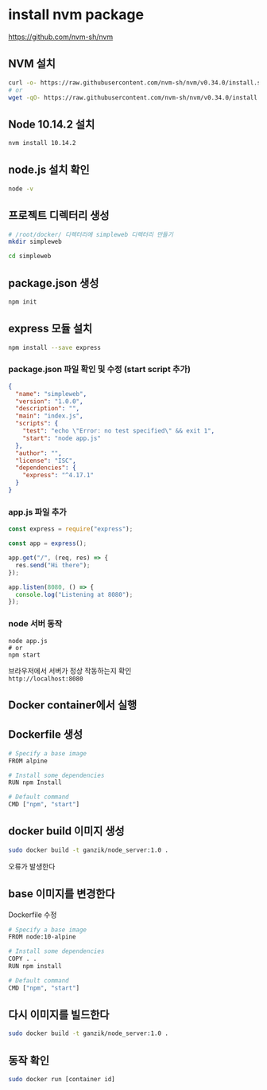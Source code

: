 # install nvm package

<https://github.com/nvm-sh/nvm>

## NVM 설치

```bash
curl -o- https://raw.githubusercontent.com/nvm-sh/nvm/v0.34.0/install.sh | bash
# or
wget -qO- https://raw.githubusercontent.com/nvm-sh/nvm/v0.34.0/install.sh | bash
```

## Node 10.14.2 설치

```bash
nvm install 10.14.2
```

## node.js 설치 확인

```bash
node -v
```

## 프로젝트 디렉터리 생성

```bash
# /root/docker/ 디렉터리에 simpleweb 디렉터리 만들기
mkdir simpleweb

cd simpleweb
```

## package.json 생성

```bash
npm init
```

## express 모듈 설치

```bash
npm install --save express
```

### package.json 파일 확인 및 수정 (start script 추가)

```json
{
  "name": "simpleweb",
  "version": "1.0.0",
  "description": "",
  "main": "index.js",
  "scripts": {
    "test": "echo \"Error: no test specified\" && exit 1",
    "start": "node app.js"
  },
  "author": "",
  "license": "ISC",
  "dependencies": {
    "express": "^4.17.1"
  }
}
```

### app.js 파일 추가

```js
const express = require("express");

const app = express();

app.get("/", (req, res) => {
  res.send("Hi there");
});

app.listen(8080, () => {
  console.log("Listening at 8080");
});
```

### node 서버 동작

```
node app.js
# or
npm start
```

브라우저에서 서버가 정상 작동하는지 확인  
`http://localhost:8080`

## Docker container에서 실행

## Dockerfile 생성

```bash
# Specify a base image
FROM alpine

# Install some dependencies
RUN npm Install

# Default command
CMD ["npm", "start"]
```

## docker build 이미지 생성

```bash
sudo docker build -t ganzik/node_server:1.0 .
```

오류가 발생한다

## base 이미지를 변경한다

Dockerfile 수정

```bash
# Specify a base image
FROM node:10-alpine

# Install some dependencies
COPY . .
RUN npm install

# Default command
CMD ["npm", "start"]
```

## 다시 이미지를 빌드한다

```bash
sudo docker build -t ganzik/node_server:1.0 .
```

## 동작 확인

```bash
sudo docker run [container id]
```
